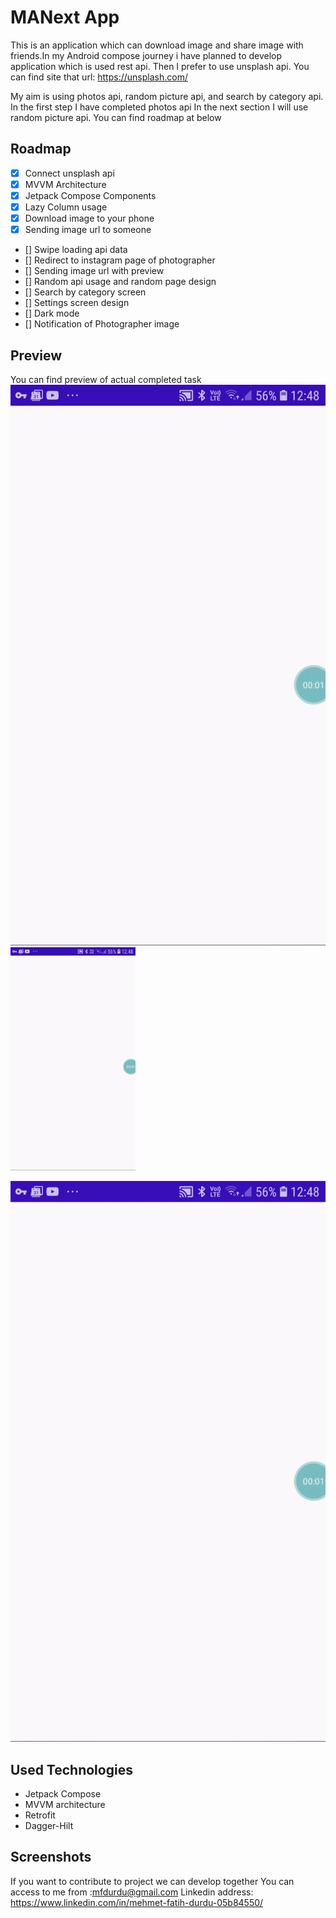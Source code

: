 # MANext App

This is an application which can download image and share image with friends.In my Android compose 
journey i have planned to develop application which is used rest api. Then I  prefer to use unsplash api. You can find site that url: https://unsplash.com/

My aim is using photos api, random picture api, and search by category api. In the first step I have completed photos api
In the next section I will use random picture api. You can find roadmap at below


## Roadmap
- [X] Connect unsplash api
- [X] MVVM Architecture
- [X] Jetpack Compose Components
- [X] Lazy Column usage
- [X] Download image to your phone
- [X] Sending image url to someone
- [] Swipe loading api data
- [] Redirect to instagram page of photographer 
- [] Sending image url with preview
- [] Random api usage and random page design
- [] Search by category screen
- [] Settings screen design
- [] Dark mode
- [] Notification of Photographer image

## Preview
You can find preview of actual completed task
![Preview](/readme-files/preview.gif)
<img src="./readme-files/preview.gif?raw=true" width="200px"/>
<p align="center">
  <img src="./readme-files/preview.gif" alt="animated" />
</p>



## Used Technologies
- Jetpack Compose
- MVVM architecture
- Retrofit
- Dagger-Hilt

## Screenshots
If you want to contribute to project we can develop together
You can access to me from :mfdurdu@gmail.com 
Linkedin address: https://www.linkedin.com/in/mehmet-fatih-durdu-05b84550/



